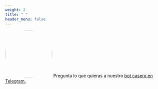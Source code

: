 ```yaml
---
weight: 2
title: " "
header_menu: false
---
```


<a href="https://t.me/cecinestpasun_bot" target="_blank"><img src="/images/bot.jpeg" style="border-radius: 70px; width: 150px;"/></a>
Pregunta lo que quieras a nuestro <a href="https://t.me/cecinestpasun_bot" target="_blank">bot casero en Telegram.</a>
